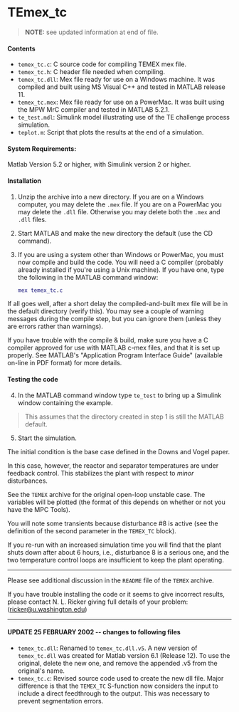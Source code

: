 TEmex_tc
=====

> **NOTE:** see updated information at end of file.

#### Contents

- `temex_tc.c`: C source code for compiling TEMEX mex file.
- `temex_tc.h`: C header file needed when compiling.
- `temex_tc.dll`: Mex file ready for use on a Windows machine. It was compiled and built using MS Visual C++ and tested in MATLAB release 11.
- `temex_tc.mex`: Mex file ready for use on a PowerMac. It was built using the MPW MrC compiler and tested in MATLAB 5.2.1.
- `te_test.mdl`: Simulink model illustrating use of the TE challenge process simulation.
- `teplot.m`: Script that plots the results at the end of a simulation.

#### System Requirements:

Matlab Version 5.2 or higher, with Simulink version 2 or higher.

#### Installation

1. Unzip the archive into a new directory. If you are on a Windows computer, you may delete the `.mex` file. If you are on a PowerMac you may delete the `.dll` file. Otherwise you may delete both the `.mex` and `.dll` files.

2. Start MATLAB and make the new directory the default (use the CD command).

3. If you are using a system other than Windows or PowerMac, you must now compile and build the code. You will need a C compiler (probably already installed if you're using a Unix machine). If you have one, type the following in the MATLAB command window:
      ```matlab
      mex temex_tc.c
      ```
      
  If all goes well, after a short delay the compiled-and-built mex file will be in the default directory (verify this). You may see a couple of warning messages during the compile step, but you can ignore them (unless they are errors rather than warnings).

  If you have trouble with the compile & build, make sure you have a C compiler approved for use with MATLAB c-mex files, and that it is set up properly. See MATLAB's "Application Program Interface Guide" (available on-line in PDF format) for more details.

#### Testing the code

4. In the MATLAB command window type `te_test` to bring up a Simulink window containing the example.
  > This assumes that the directory created in step 1 is still the MATLAB default.

5. Start the simulation.

  The initial condition is the base case defined in the Downs and Vogel paper.
  
  In this case, however, the reactor and separator temperatures are under feedback control. This stabilizes the plant with respect to _minor_ disturbances.
  
  See the `TEMEX` archive for the original open-loop unstable case. The variables will be plotted (the format of this  depends on whether or not you have the MPC Tools).
  
  You will note some transients because disturbance \#8 is active (see the definition of the second parameter in the `TEMEX_TC` block).
  
  If you re-run with an increased simulation time you will find that the plant shuts down after about 6 hours, i.e., disturbance 8 is a serious one, and the two temperature control loops are insufficient to keep the plant operating.

---

Please see additional discussion in the `README` file of the `TEMEX` archive.

If you have trouble installing the code or it seems to give incorrect results, please contact N. L. Ricker giving full details of your problem: (ricker@u.washington.edu)

---

#### UPDATE 25 FEBRUARY 2002 -- changes to following files

- `temex_tc.dll`: Renamed to `temex_tc.dll.v5`. A new version of `temex_tc.dll` was created for Matlab version 6.1 (Release 12). To use the original, delete the new one, and remove the appended .v5 from the original's name.
- `temex_tc.c`: Revised source code used to create the new dll file. Major difference is that the `TEMEX_TC` S-function now considers the input to include a direct feedthrough to the output. This was necessary to prevent segmentation errors.